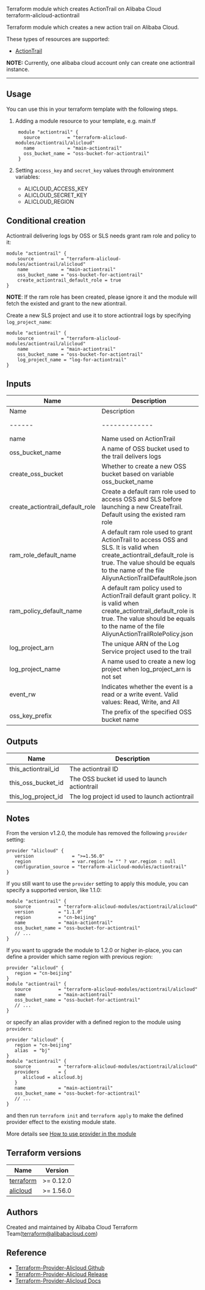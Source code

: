 Terraform module which creates ActionTrail on Alibaba Cloud  
terraform-alicloud-actiontrail

Terraform module which creates a new action trail on Alibaba Cloud.

These types of resources are supported:

* [ActionTrail](https://www.terraform.io/docs/providers/alicloud/r/actiontrail.html)

**NOTE:** Currently, one alibaba cloud account only can create one actiontrail instance.

----------------------

Usage
-----
You can use this in your terraform template with the following steps.

1. Adding a module resource to your template, e.g. main.tf

    ```hcl
     module "actiontrail" {
       source          = "terraform-alicloud-modules/actiontrail/alicloud"
       name            = "main-actiontrail"
       oss_bucket_name = "oss-bucket-for-actiontrail"
     }
    ```

2. Setting `access_key` and `secret_key` values through environment variables:

    - ALICLOUD_ACCESS_KEY
    - ALICLOUD_SECRET_KEY
    - ALICLOUD_REGION

## Conditional creation

Actiontrail delivering logs by OSS or SLS needs grant ram role and policy to it:

```hcl
module "actiontrail" {
    source          = "terraform-alicloud-modules/actiontrail/alicloud"
    name            = "main-actiontrail"
    oss_bucket_name = "oss-bucket-for-actiontrail"
    create_actiontrail_default_role = true
}
```
**NOTE**: If the ram role has been created, please ignore it and the module will fetch the existed and grant to the new ationtrail.

Create a new SLS project and use it to store actiontrail logs by specifying `log_project_name`:

```hcl
module "actiontrail" {
    source          = "terraform-alicloud-modules/actiontrail/alicloud"
    name            = "main-actiontrail"
    oss_bucket_name = "oss-bucket-for-actiontrail"
    log_project_name = "log-for-actiontrail"
}
```

## Inputs

| Name | Description | Type | Default | Required |
|------|-------------|:----:|:-----:|:-----:|
| Name | Description | Type | Default | Required |
|------|-------------|:----:|:-----:|:-----:|
| name | Name used on ActionTrail | string | - | yes |
| oss_bucket_name | A name of OSS bucket used to the trail delivers logs | string | - | yes |
| create_oss_bucket | Whether to create a new OSS bucket based on variable oss_bucket_name | bool | false | no |
| create_actiontrail_default_role | Create a default ram role used to access OSS and SLS before launching a new CreateTrail. Default using the existed ram role | bool | false | no |
| ram_role_default_name | A default ram role used to grant ActionTrail to access OSS and SLS. It is valid when create_actiontrail_default_role is true. The value should be equals to the name of the file AliyunActionTrailDefaultRole.json | string | AliyunActionTrailDefaultRole | no |
| ram_policy_default_name | A default ram policy used to ActionTrail default grant policy. It is valid when create_actiontrail_default_role is true. The value should be equals to the name of the file AliyunActionTrailRolePolicy.json | string | AliyunActionTrailRolePolicy | no |
| log_project_arn | The unique ARN of the Log Service project used to the trail | string | "" | no |
| log_project_name | A name used to create a new log project when log_project_arn is not set | string | "" | no |
| event_rw | Indicates whether the event is a read or a write event. Valid values: Read, Write, and All | string | Write | no |
| oss_key_prefix | The prefix of the specified OSS bucket name | string | "" | no |

## Outputs

| Name | Description |
|------|-------------|
| this_actiontrail_id | The actiontrail ID |
| this_oss_bucket_id | The OSS bucket id used to launch actiontrail |
| this_log_project_id | The log project id used to launch actiontrail |

## Notes
From the version v1.2.0, the module has removed the following `provider` setting:

```hcl
provider "alicloud" {
   version              = ">=1.56.0"
   region               = var.region != "" ? var.region : null
   configuration_source = "terraform-alicloud-modules/actiontrail"
}
```

If you still want to use the `provider` setting to apply this module, you can specify a supported version, like 1.1.0:

```hcl
module "actiontrail" {
   source          = "terraform-alicloud-modules/actiontrail/alicloud"
   version         = "1.1.0"
   region          = "cn-beijing"
   name            = "main-actiontrail"
   oss_bucket_name = "oss-bucket-for-actiontrail"
   // ...
}
```

If you want to upgrade the module to 1.2.0 or higher in-place, you can define a provider which same region with
previous region:

```hcl
provider "alicloud" {
   region = "cn-beijing"
}
module "actiontrail" {
   source          = "terraform-alicloud-modules/actiontrail/alicloud"
   name            = "main-actiontrail"
   oss_bucket_name = "oss-bucket-for-actiontrail"
   // ...
}
```
or specify an alias provider with a defined region to the module using `providers`:

```hcl
provider "alicloud" {
   region = "cn-beijing"
   alias  = "bj"
}
module "actiontrail" {
   source          = "terraform-alicloud-modules/actiontrail/alicloud"
   providers       = {
      alicloud = alicloud.bj
   }
   name            = "main-actiontrail"
   oss_bucket_name = "oss-bucket-for-actiontrail"
   // ...
}
```

and then run `terraform init` and `terraform apply` to make the defined provider effect to the existing module state.

More details see [How to use provider in the module](https://www.terraform.io/docs/language/modules/develop/providers.html#passing-providers-explicitly)

## Terraform versions

| Name | Version |
|------|---------|
| <a name="requirement_terraform"></a> [terraform](#requirement\_terraform) | >= 0.12.0 |
| <a name="requirement_alicloud"></a> [alicloud](#requirement\_alicloud) | >= 1.56.0 |

Authors
-------
Created and maintained by Alibaba Cloud Terraform Team(terraform@alibabacloud.com)

Reference
---------
* [Terraform-Provider-Alicloud Github](https://github.com/terraform-providers/terraform-provider-alicloud)
* [Terraform-Provider-Alicloud Release](https://releases.hashicorp.com/terraform-provider-alicloud/)
* [Terraform-Provider-Alicloud Docs](https://www.terraform.io/docs/providers/alicloud/index.html)


